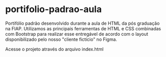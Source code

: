 # portifolio-padrao-aula
 Portifólio padrão desenvolvido durante a aula de HTML da pós graduação na FIAP.
 Utilizamos as principais ferramentas de HTML e CSS combinadas com Bootstrap para realizar esse entregável de acordo com o layout disponibilizado pelo nosso "cliente fictício" no Figma.

 Acesse o projeto através do arquivo index.html
